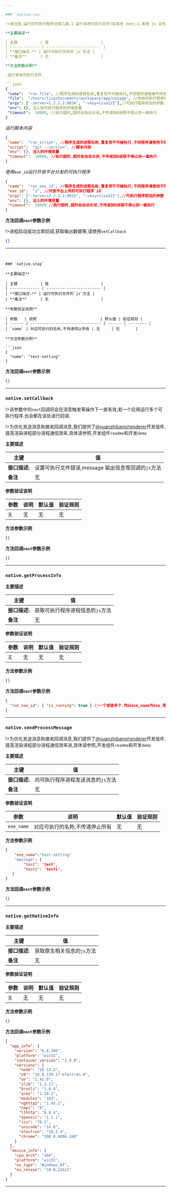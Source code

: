```yaml
---

### `native.run`

!>请注意,运行的可执行程序分成几类,1.运行本地可执行文件(如本地 exe);2.本地 js 文件,客户端会根据 js 后缀通过`node child_process中的spawn`来运行程序,会新建一个新的`node v8引擎`具体请参照 node 官方文档<a href="https://nodejs.org/api/child_process.html" target="_blank">点击</a>;3.在开放平台上传的可执行程序,由猿之棒进行分发,使用 exe_id 进行自动下载并执行;4.开发的猿之棒 extension,会通过猿之棒分发下载并执行,具体请参照,拓展开发;5.脚本内容

**主要描述**

| 主键          | 值                       |
| ------------- | ------------------------ |
| **接口描述:** | 运行可执行文件的`js`方法 |
| **备注**      | 无                       |

**方法参数示例**

_运行本地可执行文件_

```json
{
 "name":  "run_file", //程序生成的进程名称,重复将不可被执行,不同程序请使用不同名称
 "file":  "/Users/lisa/Documents/workspace/app/natapp", //本地可执行程序绝对路径
 "args": ["-server=2.2.2.2:8024", "-vkey=lisa123"],//可执行程序附加的参数
 "env": {}, 注入到可执行程序的环境变量
 "timeout":  10000, //执行超时,超时会自动关闭,不传或则0进程不停止则一直执行
}
```

_运行脚本内容_

```json
{
 "name":  "run_script", //程序生成的进程名称,重复将不可被执行,不同程序请使用不同名称
 "script":  "git --version", //脚本内容
 "env": {}, 注入的环境变量
 "timeout":  10000, //执行超时,超时会自动关闭,不传或则0进程不停止则一直执行
}
```

_使用`exe_id`运行开放平台分发的可执行程序_

```json
{
 "name":  "run_exe_id", //程序生成的进程名称,重复将不可被执行,不同程序请使用不同名称
 "exe_id":  "1", //开放平台上传的可执行程序`id`
 "args": ["-server=2.2.2.2:8024", "-vkey=lisa123"],//可执行程序附加的参数
 "env": {}, 注入的环境变量
 "timeout":  10000 //执行超时,超时会自动关闭,不传或则0进程不停止则一直执行
}
```

**方法回调`next`参数示例**

!>进程启动成功立即回调,获取输出数据等,请使用`setCallback`

```json
{}
```

---
```


### `native.stop`

**主要描述**

| 主键          | 值                       |
| ------------- | ------------------------ |
| **接口描述:** | 运行可执行文件的`js`方法 |
| **备注**      | 无                       |

**参数验证说明**

| 参数   | 说明                            | 默认值 | 验证规则 |
| ------ | ------------------------------- | ------ | -------- |
| `name` | 对应可执行的名称,不传递停止所有 | 无     | 无       |

**方法参数示例**

```json
{
  "name": "test-setting"
}
```

**方法回调`next`参数示例**

```json
{}
```

---

### `native.setCallback`

!>该参数中的`next`回调将会在消息触发等操作下一直有效,若一个应用运行多个可执行程序,也会都在该处进行回调.

!>为优化发送消息和接收回调消息,我们提供了<a href="https://www.npmjs.com/package/@yuanzhibang/renderer" target="_blank">@yuanzhibang/renderer</a>开发组件,提高渲染进程部分进程通信效率,具体请参照,开发组件`readme`和开发`demo`

**主要描述**

| 主键          | 值                                                  |
| ------------- | --------------------------------------------------- |
| **接口描述:** | 设置可执行文件错误,message 输出信息等回调的`js`方法 |
| **备注**      | 无                                                  |

**参数验证说明**

| 参数 | 说明 | 默认值 | 验证规则 |
| ---- | ---- | ------ | -------- |
| `无` | 无   | 无     | 无       |

**方法参数示例**

```json
{}
```

**方法回调`next`参数示例**

```json
{}
```

---

### `native.getProcessInfo`

**主要描述**

| 主键          | 值                               |
| ------------- | -------------------------------- |
| **接口描述:** | 获取可执行程序进程信息的`js`方法 |
| **备注**      | 无                               |

**参数验证说明**

| 参数 | 说明 | 默认值 | 验证规则 |
| ---- | ---- | ------ | -------- |
| `无` | 无   | 无     | 无       |

**方法参数示例**

```json
{}
```

**方法回调`next`参数示例**

```json
{
  "run_exe_id": { "is_running": true } //一个或者多个,均以exe_name为key,信息为值
}
```

---

### `native.sendProcessMessage`

!>为优化发送消息和接收回调消息,我们提供了<a href="https://www.npmjs.com/package/@yuanzhibang/renderer" target="_blank">@yuanzhibang/renderer</a>开发组件,提高渲染进程部分进程通信效率进,具体请参照,开发组件`readme`和开发`demo`

**主要描述**

| 主键          | 值                                 |
| ------------- | ---------------------------------- |
| **接口描述:** | 向可执行程序进程发送消息的`js`方法 |
| **备注**      | 无                                 |

**参数验证说明**

| 参数       | 说明                            | 默认值 | 验证规则 |
| ---------- | ------------------------------- | ------ | -------- |
| `exe_name` | 对应可执行的名称,不传递停止所有 | 无     | 无       |

**方法参数示例**

```json
{
    "exe_name":"test-setting"
    "message": {
        "test": 'test',
        "test1": 'test1',
   }
}

```

**方法回调`next`参数示例**

```json
{}
```

---

### `native.getNativeInfo`

**主要描述**

| 主键          | 值                         |
| ------------- | -------------------------- |
| **接口描述:** | 获取原生相关信息的`js`方法 |
| **备注**      | 无                         |

**参数验证说明**

| 参数 | 说明 | 默认值 | 验证规则 |
| ---- | ---- | ------ | -------- |
| `无` | 无   | 无     | 无       |

**方法参数示例**

```json
{}
```

**方法回调`next`参数示例**

```json
{
  "app_info": {
    "version": "0.0.396",
    "platform": "win32",
    "container_version": "1.0.0",
    "versions": {
      "node": "16.13.2",
      "v8": "10.0.139.17-electron.0",
      "uv": "1.42.0",
      "zlib": "1.2.11",
      "brotli": "1.0.9",
      "ares": "1.18.1",
      "modules": "103",
      "nghttp2": "1.45.1",
      "napi": "8",
      "llhttp": "6.0.4",
      "openssl": "1.1.1",
      "icu": "70.1",
      "unicode": "14.0",
      "electron": "18.2.4",
      "chrome": "100.0.4896.160"
    }
  },
  "device_info": {
    "cpu_arch": "x64",
    "platform": "win32",
    "os_type": "Windows_NT",
    "os_relese": "10.0.22621"
  }
}
```

---

